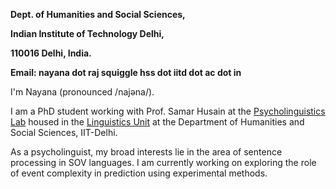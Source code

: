 **Dept. of Humanities and Social Sciences,**

**Indian Institute of Technology Delhi,**

**110016 Delhi, India.**

**Email: nayana dot raj squiggle hss dot iitd dot ac dot in**



I'm Nayana (pronounced /najəna/).

I am a PhD student working with Prof. Samar Husain at the [Psycholinguistics Lab](https://web.iitd.ac.in/~samar/lab.html) housed in the [Linguistics Unit](https://sites.google.com/view/iit-delhi-linguistics) at the Department of Humanities and Social Sciences, IIT-Delhi.

As a psycholinguist, my broad interests lie in the area of sentence processing in SOV languages. I am currently working on exploring the role of event complexity in prediction using experimental methods.
